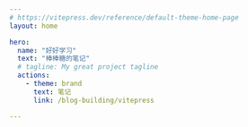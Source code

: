 ```yaml
---
# https://vitepress.dev/reference/default-theme-home-page
layout: home

hero:
  name: "好好学习"
  text: "棒棒糖的笔记"
  # tagline: My great project tagline
  actions:
    - theme: brand
      text: 笔记
      link: /blog-building/vitepress

---
```


